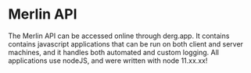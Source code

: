 # Merlin API

The Merlin API can be accessed online through derg.app. It contains contains javascript applications that can be run on both client and server machines, and it handles both automated and custom logging. All applications use nodeJS, and were written with node 11.xx.xx! 
